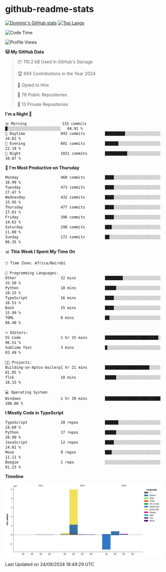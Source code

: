 # github-readme-stats
[![Dominic's GitHub stats](https://github-readme-stats.vercel.app/api?username=Domengo&show_icons=true)](https://github.com/anuraghazra/github-readme-stats)
[![Top Langs](https://github-readme-stats.vercel.app/api/top-langs/?username=Domengo&show_icons=true)](https://github.com/Domengo/github-readme-stats)

<!--START_SECTION:waka-->
![Code Time](http://img.shields.io/badge/Code%20Time-842%20hrs%2048%20mins-blue)

![Profile Views](http://img.shields.io/badge/Profile%20Views-0-blue)

**🐱 My GitHub Data** 

> 📦 115.2 kB Used in GitHub's Storage 
 > 
> 🏆 694 Contributions in the Year 2024
 > 
> 💼 Opted to Hire
 > 
> 📜 78 Public Repositories 
 > 
> 🔑 13 Private Repositories 
 > 
**I'm a Night 🦉** 

```text
🌞 Morning                133 commits         █░░░░░░░░░░░░░░░░░░░░░░░░   04.91 % 
🌆 Daytime                943 commits         █████████░░░░░░░░░░░░░░░░   34.82 % 
🌃 Evening                601 commits         ██████░░░░░░░░░░░░░░░░░░░   22.19 % 
🌙 Night                  1031 commits        ██████████░░░░░░░░░░░░░░░   38.07 % 
```
📅 **I'm Most Productive on Thursday** 

```text
Monday                   460 commits         ████░░░░░░░░░░░░░░░░░░░░░   16.99 % 
Tuesday                  473 commits         ████░░░░░░░░░░░░░░░░░░░░░   17.47 % 
Wednesday                432 commits         ████░░░░░░░░░░░░░░░░░░░░░   15.95 % 
Thursday                 477 commits         ████░░░░░░░░░░░░░░░░░░░░░   17.61 % 
Friday                   396 commits         ████░░░░░░░░░░░░░░░░░░░░░   14.62 % 
Saturday                 298 commits         ███░░░░░░░░░░░░░░░░░░░░░░   11.00 % 
Sunday                   172 commits         ██░░░░░░░░░░░░░░░░░░░░░░░   06.35 % 
```


📊 **This Week I Spent My Time On** 

```text
🕑︎ Time Zone: Africa/Nairobi

💬 Programming Languages: 
Other                    32 mins             ████████░░░░░░░░░░░░░░░░░   32.50 % 
Python                   18 mins             █████░░░░░░░░░░░░░░░░░░░░   18.15 % 
TypeScript               16 mins             ████░░░░░░░░░░░░░░░░░░░░░   16.51 % 
Bash                     15 mins             ████░░░░░░░░░░░░░░░░░░░░░   15.99 % 
TOML                     8 mins              ██░░░░░░░░░░░░░░░░░░░░░░░   08.40 % 

🔥 Editors: 
VS Code                  1 hr 35 mins        ████████████████████████░   96.51 % 
Sublime Text             3 mins              █░░░░░░░░░░░░░░░░░░░░░░░░   03.49 % 

🐱‍💻 Projects: 
Building-on-Aptos-boilerp1 hr 21 mins        ████████████████████░░░░░   81.85 % 
flsk                     18 mins             █████░░░░░░░░░░░░░░░░░░░░   18.15 % 

💻 Operating System: 
Windows                  1 hr 39 mins        █████████████████████████   100.00 % 
```

**I Mostly Code in TypeScript** 

```text
TypeScript               20 repos            ██████░░░░░░░░░░░░░░░░░░░   24.69 % 
Python                   17 repos            █████░░░░░░░░░░░░░░░░░░░░   20.99 % 
JavaScript               12 repos            ████░░░░░░░░░░░░░░░░░░░░░   14.81 % 
Move                     9 repos             ███░░░░░░░░░░░░░░░░░░░░░░   11.11 % 
Boogie                   1 repo              ░░░░░░░░░░░░░░░░░░░░░░░░░   01.23 % 
```



**Timeline**

![Lines of Code chart](https://raw.githubusercontent.com/Domengo/Domengo/main/assets/bar_graph.png)


 Last Updated on 24/09/2024 18:49:29 UTC
<!--END_SECTION:waka-->


